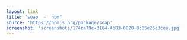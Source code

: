 ```yaml
---
layout: link
title: "soap  -  npm"
source: 'https://npmjs.org/package/soap'
screenshot: 'screenshots/174ca79c-3164-4b83-8028-8c05e26e3cee.jpg'
---
```


